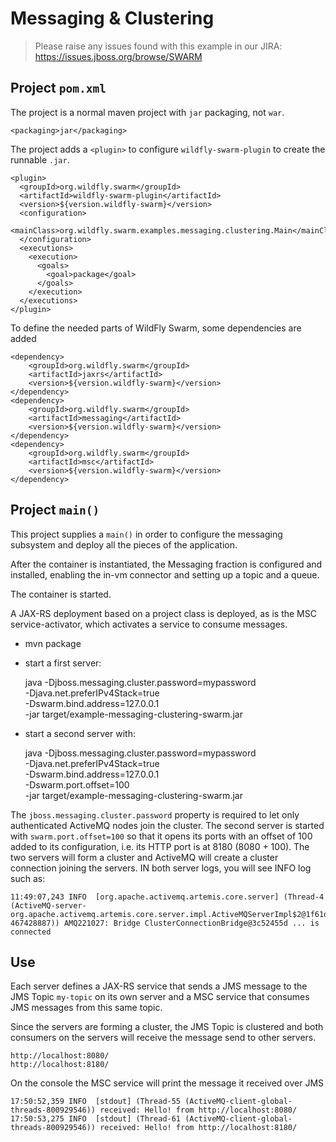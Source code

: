 # Messaging & Clustering

> Please raise any issues found with this example in our JIRA:
> https://issues.jboss.org/browse/SWARM

## Project `pom.xml`

The project is a normal maven project with `jar` packaging, not `war`.

    <packaging>jar</packaging>

The project adds a `<plugin>` to configure `wildfly-swarm-plugin` to
create the runnable `.jar`.

    <plugin>
      <groupId>org.wildfly.swarm</groupId>
      <artifactId>wildfly-swarm-plugin</artifactId>
      <version>${version.wildfly-swarm}</version>
      <configuration>
        <mainClass>org.wildfly.swarm.examples.messaging.clustering.Main</mainClass>
      </configuration>
      <executions>
        <execution>
          <goals>
            <goal>package</goal>
          </goals>
        </execution>
      </executions>
    </plugin>

To define the needed parts of WildFly Swarm, some dependencies are added

    <dependency>
        <groupId>org.wildfly.swarm</groupId>
        <artifactId>jaxrs</artifactId>
        <version>${version.wildfly-swarm}</version>
    </dependency>
    <dependency>
        <groupId>org.wildfly.swarm</groupId>
        <artifactId>messaging</artifactId>
        <version>${version.wildfly-swarm}</version>
    </dependency>
    <dependency>
        <groupId>org.wildfly.swarm</groupId>
        <artifactId>msc</artifactId>
        <version>${version.wildfly-swarm}</version>
    </dependency>

## Project `main()`

This project supplies a `main()` in order to configure the messaging
subsystem and deploy all the pieces of the application.


After the container is instantiated, the Messaging fraction is
configured and installed, enabling the in-vm connector and setting
up a topic and a queue.  

The container is started.

A JAX-RS deployment based on a project class is deployed, as is the
MSC service-activator, which activates a service to consume messages.

* mvn package
* start a first server:

    java -Djboss.messaging.cluster.password=mypassword \
       -Djava.net.preferIPv4Stack=true \
       -Dswarm.bind.address=127.0.0.1 \
       -jar target/example-messaging-clustering-swarm.jar

* start a second server with:

    java -Djboss.messaging.cluster.password=mypassword \
        -Djava.net.preferIPv4Stack=true \
        -Dswarm.bind.address=127.0.0.1 \
        -Dswarm.port.offset=100 \
        -jar target/example-messaging-clustering-swarm.jar

The `jboss.messaging.cluster.password` property is required to let only authenticated ActiveMQ nodes join the cluster.
The second server is started with `swarm.port.offset=100` so that it opens its ports with an offset of 100 added to its configuration, i.e. its HTTP port is at 8180 (8080 + 100).
The two servers will form a cluster and ActiveMQ will create a cluster connection joining the servers. IN both server logs, you will see INFO log such as:

    11:49:07,243 INFO  [org.apache.activemq.artemis.core.server] (Thread-4 (ActiveMQ-server-org.apache.activemq.artemis.core.server.impl.ActiveMQServerImpl$2@1f61df9a-467428887)) AMQ221027: Bridge ClusterConnectionBridge@3c52455d ... is connected

## Use

Each server defines a JAX-RS service that sends a JMS message to the JMS Topic `my-topic` on its own server and a MSC service that consumes JMS messages from this same topic.

Since the servers are forming a cluster, the JMS Topic is clustered and both consumers on the servers will receive the message send to other servers.

    http://localhost:8080/
    http://localhost:8180/

On the console the MSC service will print the message it received over JMS

    17:50:52,359 INFO  [stdout] (Thread-55 (ActiveMQ-client-global-threads-800929546)) received: Hello! from http://localhost:8080/
    17:50:53,275 INFO  [stdout] (Thread-61 (ActiveMQ-client-global-threads-800929546)) received: Hello! from http://localhost:8180/
